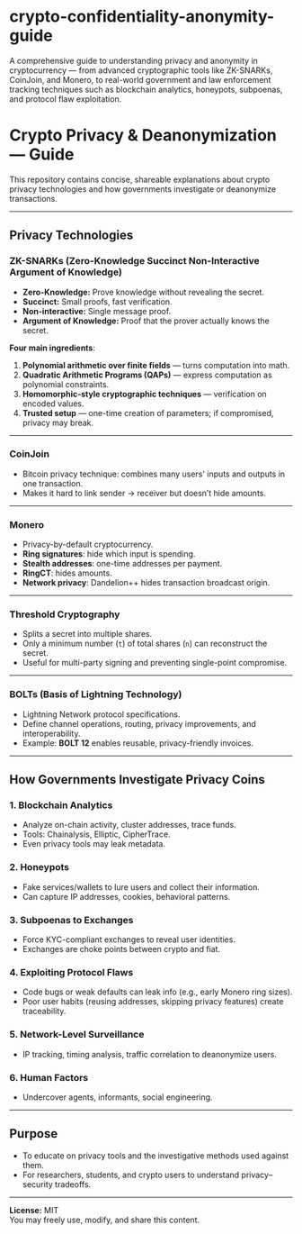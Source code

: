 # crypto-confidentiality-anonymity-guide
A comprehensive guide to understanding privacy and anonymity in cryptocurrency — from advanced cryptographic tools like ZK-SNARKs, CoinJoin, and Monero, to real-world government and law enforcement tracking techniques such as blockchain analytics, honeypots, subpoenas, and protocol flaw exploitation. 




# Crypto Privacy & Deanonymization — Guide

This repository contains concise, shareable explanations about crypto privacy technologies and how governments investigate or deanonymize transactions.

---

## Privacy Technologies

### **ZK-SNARKs (Zero-Knowledge Succinct Non-Interactive Argument of Knowledge)**
- **Zero-Knowledge:** Prove knowledge without revealing the secret.
- **Succinct:** Small proofs, fast verification.
- **Non-interactive:** Single message proof.
- **Argument of Knowledge:** Proof that the prover actually knows the secret.

**Four main ingredients**:
1. **Polynomial arithmetic over finite fields** — turns computation into math.
2. **Quadratic Arithmetic Programs (QAPs)** — express computation as polynomial constraints.
3. **Homomorphic-style cryptographic techniques** — verification on encoded values.
4. **Trusted setup** — one-time creation of parameters; if compromised, privacy may break.

---

### **CoinJoin**
- Bitcoin privacy technique: combines many users' inputs and outputs in one transaction.
- Makes it hard to link sender → receiver but doesn’t hide amounts.

---

### **Monero**
- Privacy-by-default cryptocurrency.
- **Ring signatures**: hide which input is spending.
- **Stealth addresses**: one-time addresses per payment.
- **RingCT**: hides amounts.
- **Network privacy**: Dandelion++ hides transaction broadcast origin.

---

### **Threshold Cryptography**
- Splits a secret into multiple shares.
- Only a minimum number (`t`) of total shares (`n`) can reconstruct the secret.
- Useful for multi-party signing and preventing single-point compromise.

---

### **BOLTs (Basis of Lightning Technology)**
- Lightning Network protocol specifications.
- Define channel operations, routing, privacy improvements, and interoperability.
- Example: **BOLT 12** enables reusable, privacy-friendly invoices.

---

## How Governments Investigate Privacy Coins

### **1. Blockchain Analytics**
- Analyze on-chain activity, cluster addresses, trace funds.
- Tools: Chainalysis, Elliptic, CipherTrace.
- Even privacy tools may leak metadata.

### **2. Honeypots**
- Fake services/wallets to lure users and collect their information.
- Can capture IP addresses, cookies, behavioral patterns.

### **3. Subpoenas to Exchanges**
- Force KYC-compliant exchanges to reveal user identities.
- Exchanges are choke points between crypto and fiat.

### **4. Exploiting Protocol Flaws**
- Code bugs or weak defaults can leak info (e.g., early Monero ring sizes).
- Poor user habits (reusing addresses, skipping privacy features) create traceability.

### **5. Network-Level Surveillance**
- IP tracking, timing analysis, traffic correlation to deanonymize users.

### **6. Human Factors**
- Undercover agents, informants, social engineering.

---

## Purpose
- To educate on privacy tools and the investigative methods used against them.
- For researchers, students, and crypto users to understand privacy–security tradeoffs.

---

**License:** MIT  
You may freely use, modify, and share this content.
